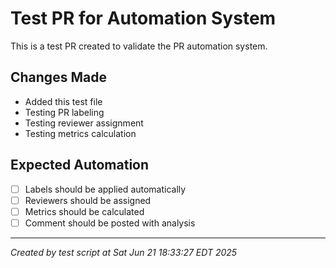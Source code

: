 # Test PR for Automation System

This is a test PR created to validate the PR automation system.

## Changes Made
- Added this test file
- Testing PR labeling
- Testing reviewer assignment
- Testing metrics calculation

## Expected Automation
- [ ] Labels should be applied automatically
- [ ] Reviewers should be assigned
- [ ] Metrics should be calculated
- [ ] Comment should be posted with analysis

---
*Created by test script at Sat Jun 21 18:33:27 EDT 2025*
